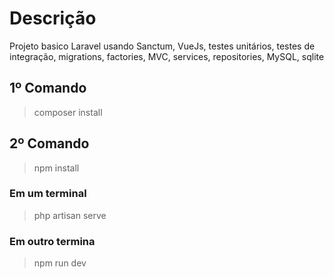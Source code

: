 # Descrição
Projeto basico Laravel usando Sanctum, VueJs, testes unitários, testes de integração, migrations, factories, MVC, services, repositories, MySQL, sqlite

## 1º Comando
> composer install

## 2º Comando
> npm install

### Em um terminal
> php artisan serve

### Em outro termina
> npm run dev

